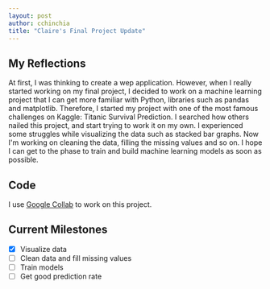 ```yaml
---
layout: post
author: cchinchia
title: "Claire's Final Project Update"
---
```


## My Reflections

At first, I was thinking to create a wep application. However, when I really started working on my final project, I decided to work on a machine learning project that I can get more familiar with Python, libraries such as pandas and matplotlib. Therefore, I started my project with one of the most famous challenges on Kaggle: Titanic Survival Prediction.
I searched how others nailed this project, and start trying to work it on my own. I experienced some struggles while visualizing the data such as stacked bar graphs. Now I'm working on cleaning the data, filling the missing values and so on. I hope I can get to the phase to train and build machine learning models as soon as possible.

## Code

I use [Google Collab](https://colab.research.google.com/drive/1OppJvh6tZkX5LE5FaOd4v6QzgqEEkAX4?usp=sharing) to work on this project.

## Current Milestones

- [X] Visualize data
- [ ] Clean data and fill missing values
- [ ] Train models
- [ ] Get good prediction rate

